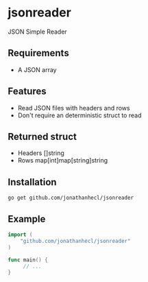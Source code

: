 # jsonreader
JSON Simple Reader

## Requirements
* A JSON array

## Features
* Read JSON files with headers and rows
* Don't require an deterministic struct to read

## Returned struct
- Headers []string
- Rows    map[int]map[string]string

## Installation
`go get github.com/jonathanhecl/jsonreader`

## Example
```go
import (
    "github.com/jonathanhecl/jsonreader"
)

func main() {
     // ...
}

```